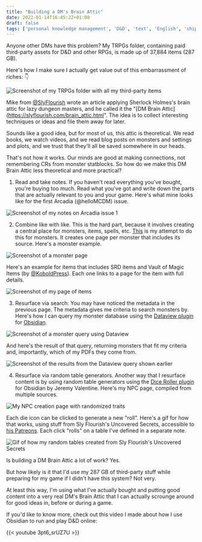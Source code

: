 ```yaml
---
title: "Building a DM's Brain Attic"
date: 2022-01-14T16:45:22+01:00
draft: false
tags: ['personal knowledge management', 'D&D', 'text', 'English', 'ship30for30', 'obsidian']
---
```


Anyone other DMs have this problem? My TRPGs folder, containing paid third-party assets for D&D and other RPGs, is made up of 37,884 items (287 GB).

Here's how I make sure I actually get value out of this embarrassment of riches: 👇

![Screenshot of my TRPGs folder with all my third-party items](/assets/trpgs.png)

Mike from [@SlyFlourish](https://twitter.com/SlyFlourish) wrote an article applying Sherlock Holmes's brain attic for lazy dungeon masters, and he called it the "[DM Brain Attic](https://slyflourish.com/brain_attic.html". The idea is to collect interesting techniques or ideas and file them away for later.


Sounds like a good idea, but for most of us, this attic is theoretical. We read books, we watch videos, and we read blog posts on monsters and settings and plots, and we trust that they'll all be saved somewhere in our heads.


That's not how it works. Our minds are good at making connections, not remembering CRs from monster statblocks. So how do we make this DM Brain Attic less theoretical and more practical?


1. Read and take notes. If you haven't read everything you've bought, you're buying too much. Read what you've got and write down the parts that are actually relevant to you and your game. Here's what mine looks like for the first Arcadia (@helloMCDM) issue.

![Screenshot of my notes on Arcadia issue 1](/assets/arcadia.png)

2. Combine like with like. This is the hard part, because it involves creating a central place for monsters, items, spells, etc. [This](https://github.com/nicolevanderhoeven/xios-guide-to-monsters) is my attempt to do this for monsters. It creates one page per monster that includes its source. Here's a monster example.

![Screenshot of a monster page](/assets/zombie.png)

Here's an example for items that includes SRD items and Vault of Magic Items (by [@KoboldPress](https://twitter.com/KoboldPress)). Each one links to a page for the item with full details.

![Screenshot of my page of items](/assets/vault-of-magic.png)

3. Resurface via search: You may have noticed the metadata in the previous page. The metadata gives me criteria to search monsters by. Here's how I can query my monster database using the [Dataview plugin](https://github.com/blacksmithgu/obsidian-dataview) for [Obsidian](https://obsidian.md).

![Screenshot of a monster query using Dataview](/assets/dataview-query.png)

And here's the result of that query, returning monsters that fit my criteria and, importantly, which of my PDFs they come from.

![Screenshot of the results from the Dataview query shown earlier](/assets/dataview-result.png)

4. Resurface via random table generators. Another way that I resurface content is by using random table generators using the [Dice Roller plugin](https://github.com/valentine195/obsidian-dice-roller) for Obsidian by Jeremy Valentine. Here's my NPC page, compiled from multiple sources.

![My NPC creation page with randomized traits](/assets/npc-rolls.png)

Each die icon can be clicked to generate a new "roll". Here's a gif for how that works, using stuff from Sly Flourish's Uncovered Secrets, accessible to [his Patreons](https://www.patreon.com/slyflourish). Each click "rolls" on a table I've defined in a separate note.

![Gif of how my random tables created from Sly Flourish's Uncovered Secrets](/assets/uncoveredsecrets_02.gif)

Is building a DM Brain Attic a lot of work? Yes.

But how likely is it that I'd use my 287 GB of third-party stuff while preparing for my game if I didn't have this system? Not very.

At least this way, I'm using what I've actually bought and putting good content into a very real DM's Brain Attic that I can actually scrounge around for good ideas in, before or during a game.

If you'd like to know more, check out this video I made about how I use Obsidian to run and play D&D online:

{{< youtube 3pt6_srUZ7U >}}